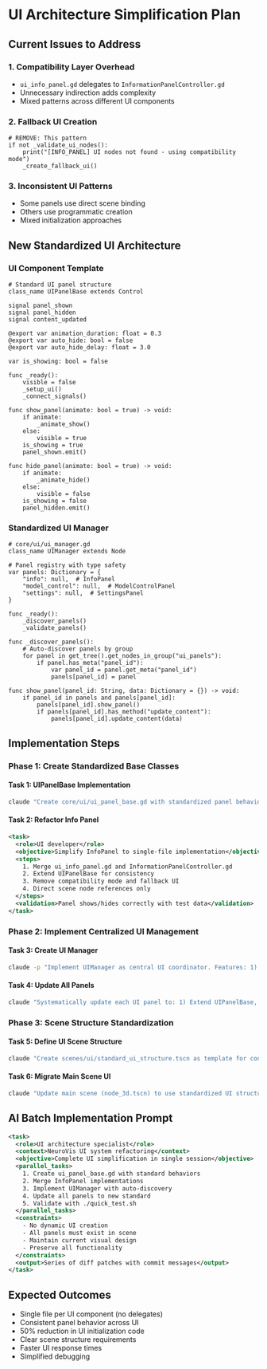 # UI Architecture Simplification Plan

## Current Issues to Address

### 1. Compatibility Layer Overhead
- `ui_info_panel.gd` delegates to `InformationPanelController.gd`
- Unnecessary indirection adds complexity
- Mixed patterns across different UI components

### 2. Fallback UI Creation
```gdscript
# REMOVE: This pattern
if not _validate_ui_nodes():
    print("[INFO_PANEL] UI nodes not found - using compatibility mode")
    _create_fallback_ui()
```

### 3. Inconsistent UI Patterns
- Some panels use direct scene binding
- Others use programmatic creation
- Mixed initialization approaches

## New Standardized UI Architecture

### UI Component Template
```gdscript
# Standard UI panel structure
class_name UIPanelBase extends Control

signal panel_shown
signal panel_hidden
signal content_updated

@export var animation_duration: float = 0.3
@export var auto_hide: bool = false
@export var auto_hide_delay: float = 3.0

var is_showing: bool = false

func _ready():
    visible = false
    _setup_ui()
    _connect_signals()

func show_panel(animate: bool = true) -> void:
    if animate:
        _animate_show()
    else:
        visible = true
    is_showing = true
    panel_shown.emit()

func hide_panel(animate: bool = true) -> void:
    if animate:
        _animate_hide()
    else:
        visible = false
    is_showing = false
    panel_hidden.emit()
```

### Standardized UI Manager
```gdscript
# core/ui/ui_manager.gd
class_name UIManager extends Node

# Panel registry with type safety
var panels: Dictionary = {
    "info": null,  # InfoPanel
    "model_control": null,  # ModelControlPanel
    "settings": null,  # SettingsPanel
}

func _ready():
    _discover_panels()
    _validate_panels()

func _discover_panels():
    # Auto-discover panels by group
    for panel in get_tree().get_nodes_in_group("ui_panels"):
        if panel.has_meta("panel_id"):
            var panel_id = panel.get_meta("panel_id")
            panels[panel_id] = panel

func show_panel(panel_id: String, data: Dictionary = {}) -> void:
    if panel_id in panels and panels[panel_id]:
        panels[panel_id].show_panel()
        if panels[panel_id].has_method("update_content"):
            panels[panel_id].update_content(data)
```

## Implementation Steps

### Phase 1: Create Standardized Base Classes

#### Task 1: UIPanelBase Implementation
```bash
claude "Create core/ui/ui_panel_base.gd with standardized panel behavior: show/hide animations using Godot tweens, auto-hide functionality, consistent signal interface. Include glass morphism styling helpers. Reference model_control_panel.gd for animation patterns."
```

#### Task 2: Refactor Info Panel
```xml
<task>
  <role>UI developer</role>
  <objective>Simplify InfoPanel to single-file implementation</objective>
  <steps>
    1. Merge ui_info_panel.gd and InformationPanelController.gd
    2. Extend UIPanelBase for consistency
    3. Remove compatibility mode and fallback UI
    4. Direct scene node references only
  </steps>
  <validation>Panel shows/hides correctly with test data</validation>
</task>
```

### Phase 2: Implement Centralized UI Management

#### Task 3: Create UI Manager
```bash
claude -p "Implement UIManager as central UI coordinator. Features: 1) Auto-discovery of UI panels by group, 2) Type-safe panel access, 3) Centralized show/hide logic, 4) Panel state management. No dynamic UI creation - all panels must exist in scene."
```

#### Task 4: Update All Panels
```bash
claude "Systematically update each UI panel to: 1) Extend UIPanelBase, 2) Add panel_id metadata, 3) Join 'ui_panels' group, 4) Implement update_content() method. Panels to update: InfoPanel, ModelControlPanel, SettingsPanel. Maintain all current functionality."
```

### Phase 3: Scene Structure Standardization

#### Task 5: Define UI Scene Structure
```bash
claude "Create scenes/ui/standard_ui_structure.tscn as template for consistent UI organization. Structure: UI (Control) > Panels (Control) > [Individual panels]. Document required node paths in CLAUDE.md."
```

#### Task 6: Migrate Main Scene UI
```bash
claude "Update main scene (node_3d.tscn) to use standardized UI structure. Ensure all UI panels are properly positioned in scene tree. Remove any programmatic UI creation code from node_3d.gd."
```

## AI Batch Implementation Prompt

```xml
<task>
  <role>UI architecture specialist</role>
  <context>NeuroVis UI system refactoring</context>
  <objective>Complete UI simplification in single session</objective>
  <parallel_tasks>
    1. Create ui_panel_base.gd with standard behaviors
    2. Merge InfoPanel implementations
    3. Implement UIManager with auto-discovery
    4. Update all panels to new standard
    5. Validate with ./quick_test.sh
  </parallel_tasks>
  <constraints>
    - No dynamic UI creation
    - All panels must exist in scene
    - Maintain current visual design
    - Preserve all functionality
  </constraints>
  <output>Series of diff patches with commit messages</output>
</task>
```

## Expected Outcomes
- Single file per UI component (no delegates)
- Consistent panel behavior across UI
- 50% reduction in UI initialization code
- Clear scene structure requirements
- Faster UI response times
- Simplified debugging
